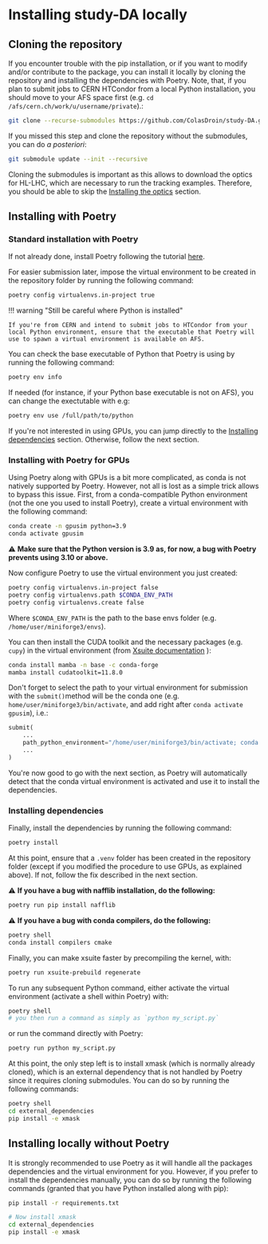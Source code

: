 # Installing study-DA locally

## Cloning the repository

If you encounter trouble with the pip installation, or if you want to modify and/or contribute to the package, you can install it locally by cloning the repository and installing the dependencies with Poetry. Note, that, if you plan to submit jobs to CERN HTCondor from a local Python installation, you should move to your AFS space first (e.g. ```cd /afs/cern.ch/work/u/username/private```).:

```bash
git clone --recurse-submodules https://github.com/ColasDroin/study-DA.git
```

If you missed this step and clone the repository without the submodules, you can do *a posteriori*:

```bash
git submodule update --init --recursive
```

Cloning the submodules is important as this allows to download the optics for HL-LHC, which are necessary to run the tracking examples. Therefore, you should be able to skip the [Installing the optics](installing_the_optics.md) section.

## Installing with Poetry

### Standard installation with Poetry

If not already done, install Poetry following the tutorial [here](https://python-poetry.org/docs/).

For easier submission later, impose the virtual environment to be created in the repository folder by running the following command:

```bash
poetry config virtualenvs.in-project true
```

!!! warning "Still be careful where Python is installed"

    If you're from CERN and intend to submit jobs to HTCondor from your local Python environment, ensure that the executable that Poetry will use to spawn a virtual environment is available on AFS.

You can check the base executable of Python that Poetry is using by running the following command:

```bash
poetry env info
```

If needed (for instance, if your Python base executable is not on AFS), you can change the exectutable with e.g:

```bash
poetry env use /full/path/to/python
```

If you're not interested in using GPUs, you can jump directly to the [Installing dependencies](#installing-dependencies) section. Otherwise, follow the next section.

### Installing with Poetry for GPUs

Using Poetry along with GPUs is a bit more complicated, as conda is not natively supported by Poetry. However, not all is lost as a simple trick allows to bypass this issue. First, from a conda-compatible Python environment (not the one you used to install Poetry), create a virtual environment with the following command:

```bash
conda create -n gpusim python=3.9
conda activate gpusim
```

⚠️ **Make sure that the Python version is 3.9 as, for now, a bug with Poetry prevents using 3.10 or above.**

Now configure Poetry to use the virtual environment you just created:
  
```bash
poetry config virtualenvs.in-project false
poetry config virtualenvs.path $CONDA_ENV_PATH
poetry config virtualenvs.create false
```

Where ```$CONDA_ENV_PATH``` is the path to the base envs folder (e.g. ```/home/user/miniforge3/envs```).  

You can then install the CUDA toolkit and the necessary packages (e.g. ```cupy```) in the virtual environment (from [Xsuite documentation](https://xsuite.readthedocs.io/en/latest/installation.html#gpu-multithreading-support) ):

```bash
conda install mamba -n base -c conda-forge
mamba install cudatoolkit=11.8.0
```

Don't forget to select the path to your virtual environment for submission with the `submit()`method will be the conda one (e.g. ```home/user/miniforge3/bin/activate```, and add right after ```conda activate gpusim```), i.e.:

```py
submit(
    ...
    path_python_environment="/home/user/miniforge3/bin/activate; conda activate gpusim",
    ...
)
```

You're now good to go with the next section, as Poetry will automatically detect that the conda virtual environment is activated and use it to install the dependencies.

### Installing dependencies

Finally, install the dependencies by running the following command:

```bash
poetry install
```

At this point, ensure that a `.venv` folder has been created in the repository folder (except if you modified the procedure to use GPUs, as explained above). If not, follow the fix described in the next section.

⚠️ **If you have a bug with nafflib installation, do the following:**
  
  ```bash
  poetry run pip install nafflib
  ```

  ⚠️ **If you have a bug with conda compilers, do the following:**

  ```bash
  poetry shell
  conda install compilers cmake
  ```

Finally, you can make xsuite faster by precompiling the kernel, with:

```bash
poetry run xsuite-prebuild regenerate
```

To run any subsequent Python command, either activate the virtual environment (activate a shell within Poetry) with:

```bash
poetry shell
# you then run a command as simply as `python my_script.py`
```

or run the command directly with Poetry:

```bash
poetry run python my_script.py
```

At this point, the only step left is to install xmask (which is normally already cloned), which is an external dependency that is not handled by Poetry since it requires cloning submodules. You can do so by running the following commands:

```bash
poetry shell
cd external_dependencies
pip install -e xmask
```

## Installing locally without Poetry

It is strongly recommended to use Poetry as it will handle all the packages dependencies and the virtual environment for you. However, if you prefer to install the dependencies manually, you can do so by running the following commands (granted that you have Python installed along with pip):

```bash
pip install -r requirements.txt

# Now install xmask
cd external_dependencies
pip install -e xmask
```
